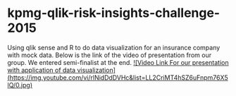 # kpmg-qlik-risk-insights-challenge-2015
Using qlik sense and R to do data visualization for an insurance company with mock data.
Below is the link of the video of presentation from our group. We entered semi-finalist at the end.
[![Video Link For our presentation with application of data visualization]
(https://img.youtube.com/vi/rlNidDdDVHc&list=LL2CriMT4hSZ6uFnpm76X5lQ/0.jpg)](https://www.youtube.com/watch?v=rlNidDdDVHc&list=LL2CriMT4hSZ6uFnpm76X5lQ)
